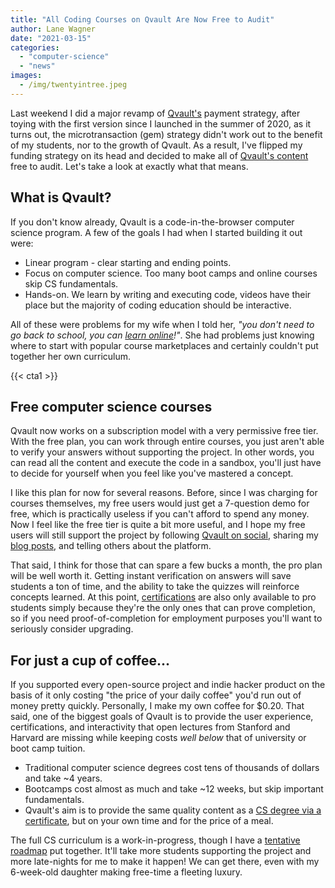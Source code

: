 ```yaml
---
title: "All Coding Courses on Qvault Are Now Free to Audit"
author: Lane Wagner
date: "2021-03-15"
categories: 
  - "computer-science"
  - "news"
images:
  - /img/twentyintree.jpeg
---
```


Last weekend I did a major revamp of [Qvault's](https://qvault.io/) payment strategy, after toying with the first version since I launched in the summer of 2020, as it turns out, the microtransaction (gem) strategy didn't work out to the benefit of my students, nor to the growth of Qvault. As a result, I've flipped my funding strategy on its head and decided to make all of [Qvault's content](https://qvault.io/) free to audit. Let's take a look at exactly what that means.

## What is Qvault?

If you don't know already, Qvault is a code-in-the-browser computer science program. A few of the goals I had when I started building it out were:

- Linear program - clear starting and ending points.
- Focus on computer science. Too many boot camps and online courses skip CS fundamentals.
- Hands-on. We learn by writing and executing code, videos have their place but the majority of coding education should be interactive.

All of these were problems for my wife when I told her, _"you don't need to go back to school, you can [learn online](https://qvault.io/2020/11/18/comprehensive-guide-to-learn-computer-science-online/)!"_. She had problems just knowing where to start with popular course marketplaces and certainly couldn't put together her own curriculum.

{{< cta1 >}}

## Free computer science courses

Qvault now works on a subscription model with a very permissive free tier. With the free plan, you can work through entire courses, you just aren't able to verify your answers without supporting the project. In other words, you can read all the content and execute the code in a sandbox, you'll just have to decide for yourself when you feel like you've mastered a concept.

I like this plan for now for several reasons. Before, since I was charging for courses themselves, my free users would just get a 7-question demo for free, which is practically useless if you can't afford to spend any money. Now I feel like the free tier is quite a bit more useful, and I hope my free users will still support the project by following [Qvault on social](https://twitter.com/q_vault), sharing my [blog posts](https://qvault.io/articles/), and telling others about the platform.

That said, I think for those that can spare a few bucks a month, the pro plan will be well worth it. Getting instant verification on answers will save students a ton of time, and the ability to take the quizzes will reinforce concepts learned. At this point, [certifications](https://qvault.io/2020/12/15/guide-to-certificate-in-computer-science/) are also only available to pro students simply because they're the only ones that can prove completion, so if you need proof-of-completion for employment purposes you'll want to seriously consider upgrading.

## For just a cup of coffee...

If you supported every open-source project and indie hacker product on the basis of it only costing "the price of your daily coffee" you'd run out of money pretty quickly. Personally, I make my own coffee for $0.20. That said, one of the biggest goals of Qvault is to provide the user experience, certifications, and interactivity that open lectures from Stanford and Harvard are missing while keeping costs _well below_ that of university or boot camp tuition.

- Traditional computer science degrees cost tens of thousands of dollars and take ~4 years.
- Bootcamps cost almost as much and take ~12 weeks, but skip important fundamentals.
- Qvault's aim is to provide the same quality content as a [CS degree via a certificate](https://qvault.io/2020/12/02/difference-between-certificate-or-degree-in-2021/), but on your own time and for the price of a meal.

The full CS curriculum is a work-in-progress, though I have a [tentative roadmap](https://github.com/qvault/curriculum) put together. It'll take more students supporting the project and more late-nights for me to make it happen! We can get there, even with my 6-week-old daughter making free-time a fleeting luxury.
